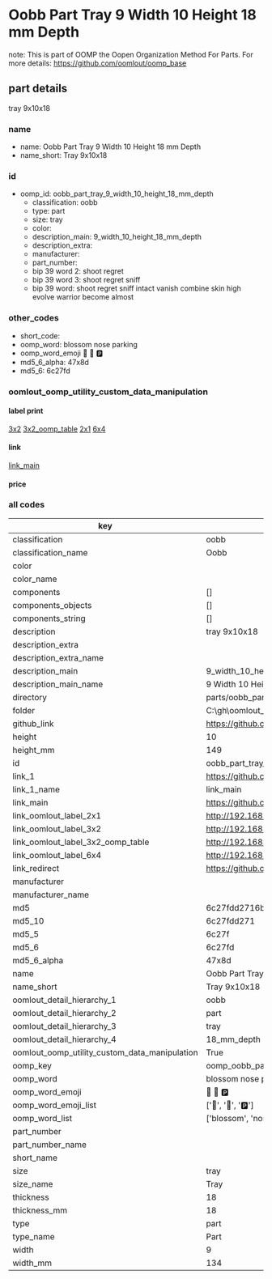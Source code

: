 # Oobb Part Tray 9 Width 10 Height 18 mm Depth  

note: This is part of OOMP the Oopen Organization Method For Parts. For more details: https://github.com/oomlout/oomp_base

##  part details
  



tray 9x10x18



### name
* name: Oobb Part Tray 9 Width 10 Height 18 mm Depth
* name_short: Tray 9x10x18 
### id
* oomp_id: oobb_part_tray_9_width_10_height_18_mm_depth
  * classification: oobb
  * type: part
  * size: tray
  * color: 
  * description_main: 9_width_10_height_18_mm_depth
  * description_extra: 
  * manufacturer: 
  * part_number: 
  * bip 39 word 2: shoot regret
  * bip 39 word 3: shoot regret sniff
  * bip 39 word: shoot regret sniff intact vanish combine skin high evolve warrior become almost

### other_codes
* short_code: 
* oomp_word: blossom nose parking
* oomp_word_emoji :blossom: :nose: :parking:
* md5_6_alpha: 47x8d
* md5_6: 6c27fd






### oomlout_oomp_utility_custom_data_manipulation
#### label print
[3x2](http://192.168.1.245:1112/?label=oomp%2047x8d)
[3x2_oomp_table](http://192.168.1.108:1112/?label=oomp%2047x8d)
[2x1](http://192.168.1.242:1112/?label=oomp%2047x8d)
[6x4](http://192.168.1.55:1112/?label=oomp%2047x8d)    

#### link

[link_main](https://github.com/oomlout/oomlout_oobb_version_4_generated_parts/tree/main/navigation_oomp/oobb/part/tray/9_width_10_height_18_mm_depth/part)                              

#### price







### all codes 
| key | value |  
| --- | --- |  
| classification | oobb |  
| classification_name | Oobb |  
| color |  |  
| color_name |  |  
| components | [] |  
| components_objects | [] |  
| components_string | [] |  
| description | tray 9x10x18 |  
| description_extra |  |  
| description_extra_name |  |  
| description_main | 9_width_10_height_18_mm_depth |  
| description_main_name | 9 Width 10 Height 18 mm Depth |  
| directory | parts/oobb_part_tray_9_width_10_height_18_mm_depth |  
| folder | C:\gh\oomlout_oobb_version_4_generated_parts\parts\oobb_part_tray_9_width_10_height_18_mm_depth |  
| github_link | https://github.com/oomlout/oomlout_oomp_part_src/tree/main/parts/oobb_part_tray_9_width_10_height_18_mm_depth |  
| height | 10 |  
| height_mm | 149 |  
| id | oobb_part_tray_9_width_10_height_18_mm_depth |  
| link_1 | https://github.com/oomlout/oomlout_oobb_version_4_generated_parts/tree/main/navigation_oomp/oobb/part/tray/9_width_10_height_18_mm_depth/part |  
| link_1_name | link_main |  
| link_main | https://github.com/oomlout/oomlout_oobb_version_4_generated_parts/tree/main/navigation_oomp/oobb/part/tray/9_width_10_height_18_mm_depth/part |  
| link_oomlout_label_2x1 | http://192.168.1.242:1112/?label=oomp%2047x8d |  
| link_oomlout_label_3x2 | http://192.168.1.245:1112/?label=oomp%2047x8d |  
| link_oomlout_label_3x2_oomp_table | http://192.168.1.108:1112/?label=oomp%2047x8d |  
| link_oomlout_label_6x4 | http://192.168.1.55:1112/?label=oomp%2047x8d |  
| link_redirect | https://github.com/oomlout/oomlout_oobb_version_4_generated_parts/tree/main/parts/oobb_tray_09_10_18 |  
| manufacturer |  |  
| manufacturer_name |  |  
| md5 | 6c27fdd2716b9950b7f8a7599aed2e34 |  
| md5_10 | 6c27fdd271 |  
| md5_5 | 6c27f |  
| md5_6 | 6c27fd |  
| md5_6_alpha | 47x8d |  
| name | Oobb Part Tray 9 Width 10 Height 18 mm Depth |  
| name_short | Tray 9x10x18  |  
| oomlout_detail_hierarchy_1 | oobb |  
| oomlout_detail_hierarchy_2 | part |  
| oomlout_detail_hierarchy_3 | tray |  
| oomlout_detail_hierarchy_4 | 18_mm_depth |  
| oomlout_oomp_utility_custom_data_manipulation | True |  
| oomp_key | oomp_oobb_part_tray_9_width_10_height_18_mm_depth |  
| oomp_word | blossom nose parking |  
| oomp_word_emoji | :blossom: :nose: :parking: |  
| oomp_word_emoji_list | [':blossom:', ':nose:', ':parking:'] |  
| oomp_word_list | ['blossom', 'nose', 'parking'] |  
| part_number |  |  
| part_number_name |  |  
| short_name |  |  
| size | tray |  
| size_name | Tray |  
| thickness | 18 |  
| thickness_mm | 18 |  
| type | part |  
| type_name | Part |  
| width | 9 |  
| width_mm | 134 |  
